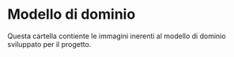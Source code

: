 # Modello di dominio
Questa cartella contiente le immagini inerenti al modello di dominio sviluppato per il progetto.
